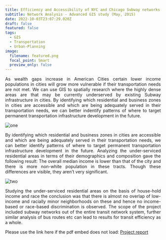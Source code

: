 ```yaml
---
title: Efficiency and Accessibility of NYC and Chicago Subway networks
subtitle: Network Analysis - Advanced GIS study (May, 2015)
date: 2022-10-03T23:07:29.020Z
draft: false
featured: false
tags:
  - GIS
  - Transportation
  - Urban-Planning
image:
  filename: featured.png
  focal_point: Smart
  preview_only: false
---
```

<div style="text-align: justify">As wealth gaps increase in American Cities certain lower income populations in cities will grow more vulnerable if their transportation needs are not met. We can use GIS to spatially research where the highly dense areas are that may be currently underserved by existing Subway infrastructure in cities. By identifying which residential and business zones in cities are accessible and which are being adequately served in their transportation needs, we can better indentify patterns of where to target permanent transportation infrastructure development in the future.</div>

![one](../../Adv_o.PNG)

<div style="text-align: justify"> By identifying which residential and business zones in cities are accessible and which are being adequately served in their transportation needs, we can better identify patterns of where to target permanent transportation infrastructure development in the future. Analyzing the under-serviced residential areas in terms of their demographics and composition gave the following result: The overall median income is lower than that of the city and there is more non-white population in these tracts. Though these differences are visible, they aren’t very significant.</div>

![two](../../Adv_t.PNG)

<div style="text-align: justify"> Studying the under-serviced residential areas on the basis of house-hold income and race the conclusion was that there is almost no overlap of low-income and racially minor neighborhoods on these and hence no income-based or race-based discrimination is observed.
The scope of the project included subway networks out of the entire transit network system, further similar
analysis of bus routes etc can lead to results for transit efficiency as a whole.</div>

<object data="../../Advanced_GIS_MS.pdf" width="100%" height="800" type='application/pdf'></object>

Please use the link here if the pdf embed does not load:
[P﻿roject report](https://drive.google.com/file/d/169v6BMqUP320DxEyu9NfyRMpOt4vspgC/view?usp=sharing)
